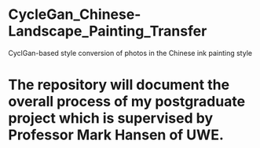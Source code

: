 # CycleGan_Chinese-Landscape_Painting_Transfer
CyclGan-based style conversion of photos in the Chinese ink painting style
# The repository will document the overall process of my postgraduate project which is supervised by Professor Mark Hansen of UWE.